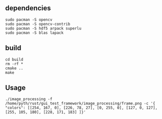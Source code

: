 ## dependencies

``` 
sudo pacman -S opencv
sudo pacman -S opencv-contrib
sudo pacman -S hdf5 arpack superlu
sudo pacman -S blas lapack

```

## build
``` 
cd build
rm -rf *        
cmake ..
make
```

## Usage
``` 
./image_processing -f /home/pyth/rust/gui_test_framework/image_processing/frame.png -c '{ "colors": [[254, 167, 0], [226, 78, 27], [0, 255, 0], [127, 0, 127], [255, 105, 180], [228, 171, 183] ]}'
```